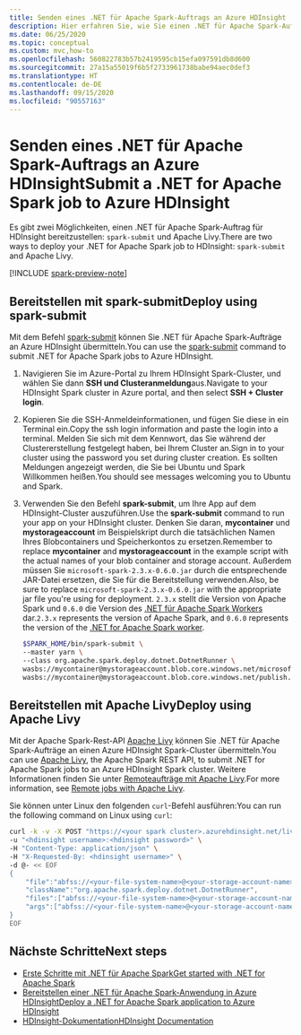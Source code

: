 ```yaml
---
title: Senden eines .NET für Apache Spark-Auftrags an Azure HDInsight
description: Hier erfahren Sie, wie Sie einen .NET für Apache Spark-Auftrag mit spark-submit und Apache Livy an Azure HDInsight senden.
ms.date: 06/25/2020
ms.topic: conceptual
ms.custom: mvc,how-to
ms.openlocfilehash: 560822783b57b2419595cb15efa097591db8d600
ms.sourcegitcommit: 27a15a55019f6b5f2733961738babe94aec0def3
ms.translationtype: HT
ms.contentlocale: de-DE
ms.lasthandoff: 09/15/2020
ms.locfileid: "90557163"
---
```

# <a name="submit-a-net-for-apache-spark-job-to-azure-hdinsight"></a><span data-ttu-id="f88ac-103">Senden eines .NET für Apache Spark-Auftrags an Azure HDInsight</span><span class="sxs-lookup"><span data-stu-id="f88ac-103">Submit a .NET for Apache Spark job to Azure HDInsight</span></span>

<span data-ttu-id="f88ac-104">Es gibt zwei Möglichkeiten, einen .NET für Apache Spark-Auftrag für HDInsight bereitzustellen: `spark-submit` und Apache Livy.</span><span class="sxs-lookup"><span data-stu-id="f88ac-104">There are two ways to deploy your .NET for Apache Spark job to HDInsight: `spark-submit` and Apache Livy.</span></span>

[!INCLUDE [spark-preview-note](../../../includes/spark-preview-note.md)]

## <a name="deploy-using-spark-submit"></a><span data-ttu-id="f88ac-105">Bereitstellen mit spark-submit</span><span class="sxs-lookup"><span data-stu-id="f88ac-105">Deploy using spark-submit</span></span>

<span data-ttu-id="f88ac-106">Mit dem Befehl [spark-submit](https://spark.apache.org/docs/latest/submitting-applications.html) können Sie .NET für Apache Spark-Aufträge an Azure HDInsight übermitteln.</span><span class="sxs-lookup"><span data-stu-id="f88ac-106">You can use the [spark-submit](https://spark.apache.org/docs/latest/submitting-applications.html) command to submit .NET for Apache Spark jobs to Azure HDInsight.</span></span>

1. <span data-ttu-id="f88ac-107">Navigieren Sie im Azure-Portal zu Ihrem HDInsight Spark-Cluster, und wählen Sie dann **SSH und Clusteranmeldung**aus.</span><span class="sxs-lookup"><span data-stu-id="f88ac-107">Navigate to your HDInsight Spark cluster in Azure portal, and then select **SSH + Cluster login**.</span></span>

2. <span data-ttu-id="f88ac-108">Kopieren Sie die SSH-Anmeldeinformationen, und fügen Sie diese in ein Terminal ein.</span><span class="sxs-lookup"><span data-stu-id="f88ac-108">Copy the ssh login information and paste the login into a terminal.</span></span> <span data-ttu-id="f88ac-109">Melden Sie sich mit dem Kennwort, das Sie während der Clustererstellung festgelegt haben, bei Ihrem Cluster an.</span><span class="sxs-lookup"><span data-stu-id="f88ac-109">Sign in to your cluster using the password you set during cluster creation.</span></span> <span data-ttu-id="f88ac-110">Es sollten Meldungen angezeigt werden, die Sie bei Ubuntu und Spark Willkommen heißen.</span><span class="sxs-lookup"><span data-stu-id="f88ac-110">You should see messages welcoming you to Ubuntu and Spark.</span></span>

3. <span data-ttu-id="f88ac-111">Verwenden Sie den Befehl **spark-submit**, um Ihre App auf dem HDInsight-Cluster auszuführen.</span><span class="sxs-lookup"><span data-stu-id="f88ac-111">Use the **spark-submit** command to run your app on your HDInsight cluster.</span></span> <span data-ttu-id="f88ac-112">Denken Sie daran, **mycontainer** und **mystorageaccount** im Beispielskript durch die tatsächlichen Namen Ihres Blobcontainers und Speicherkontos zu ersetzen.</span><span class="sxs-lookup"><span data-stu-id="f88ac-112">Remember to replace **mycontainer** and **mystorageaccount** in the example script with the actual names of your blob container and storage account.</span></span> <span data-ttu-id="f88ac-113">Außerdem müssen Sie `microsoft-spark-2.3.x-0.6.0.jar` durch die entsprechende JAR-Datei ersetzen, die Sie für die Bereitstellung verwenden.</span><span class="sxs-lookup"><span data-stu-id="f88ac-113">Also, be sure to replace `microsoft-spark-2.3.x-0.6.0.jar` with the appropriate jar file you're using for deployment.</span></span> <span data-ttu-id="f88ac-114">`2.3.x` stellt die Version von Apache Spark und `0.6.0` die Version des [.NET für Apache Spark Workers](https://github.com/dotnet/spark/releases) dar.</span><span class="sxs-lookup"><span data-stu-id="f88ac-114">`2.3.x` represents the version of Apache Spark, and `0.6.0` represents the version of the [.NET for Apache Spark worker](https://github.com/dotnet/spark/releases).</span></span>

   ```bash
   $SPARK_HOME/bin/spark-submit \
   --master yarn \
   --class org.apache.spark.deploy.dotnet.DotnetRunner \
   wasbs://mycontainer@mystorageaccount.blob.core.windows.net/microsoft-spark-2.3.x-0.6.0.jar \
   wasbs://mycontainer@mystorageaccount.blob.core.windows.net/publish.zip mySparkApp
   ```

## <a name="deploy-using-apache-livy"></a><span data-ttu-id="f88ac-115">Bereitstellen mit Apache Livy</span><span class="sxs-lookup"><span data-stu-id="f88ac-115">Deploy using Apache Livy</span></span>

<span data-ttu-id="f88ac-116">Mit der Apache Spark-Rest-API [Apache Livy](https://livy.incubator.apache.org/) können Sie .NET für Apache Spark-Aufträge an einen Azure HDInsight Spark-Cluster übermitteln.</span><span class="sxs-lookup"><span data-stu-id="f88ac-116">You can use [Apache Livy](https://livy.incubator.apache.org/), the Apache Spark REST API, to submit .NET for Apache Spark jobs to an Azure HDInsight Spark cluster.</span></span> <span data-ttu-id="f88ac-117">Weitere Informationen finden Sie unter [Remoteaufträge mit Apache Livy](/azure/hdinsight/spark/apache-spark-livy-rest-interface).</span><span class="sxs-lookup"><span data-stu-id="f88ac-117">For more information, see [Remote jobs with Apache Livy](/azure/hdinsight/spark/apache-spark-livy-rest-interface).</span></span>

<span data-ttu-id="f88ac-118">Sie können unter Linux den folgenden `curl`-Befehl ausführen:</span><span class="sxs-lookup"><span data-stu-id="f88ac-118">You can run the following command on Linux using `curl`:</span></span>

```bash
curl -k -v -X POST "https://<your spark cluster>.azurehdinsight.net/livy/batches" \
-u "<hdinsight username>:<hdinsight password>" \
-H "Content-Type: application/json" \
-H "X-Requested-By: <hdinsight username>" \
-d @- << EOF
{
    "file":"abfss://<your-file-system-name>@<your-storage-account-name>.dfs.core.windows.net/<some dir>/microsoft-spark-<spark_majorversion.spark_minorversion.x>-<spark_dotnet_version>.jar",
    "className":"org.apache.spark.deploy.dotnet.DotnetRunner",
    "files":["abfss://<your-file-system-name>@<your-storage-account-name>.dfs.core.windows.net/<some dir>/<udf assembly>", "abfss://<your-file-system-name>@<your-storage-account-name>.dfs.core.windows.net/<some dir>/<file>"],
    "args":["abfss://<your-file-system-name>@<your-storage-account-name>.dfs.core.windows.net/<some dir>/<your app>.zip","<your app>","<app arg 1>","<app arg 2>,"...","<app arg n>"]
}
EOF
```

## <a name="next-steps"></a><span data-ttu-id="f88ac-119">Nächste Schritte</span><span class="sxs-lookup"><span data-stu-id="f88ac-119">Next steps</span></span>

* [<span data-ttu-id="f88ac-120">Erste Schritte mit .NET für Apache Spark</span><span class="sxs-lookup"><span data-stu-id="f88ac-120">Get started with .NET for Apache Spark</span></span>](../tutorials/get-started.md)
* [<span data-ttu-id="f88ac-121">Bereitstellen einer .NET für Apache Spark-Anwendung in Azure HDInsight</span><span class="sxs-lookup"><span data-stu-id="f88ac-121">Deploy a .NET for Apache Spark application to Azure HDInsight</span></span>](../tutorials/hdinsight-deployment.md)
* [<span data-ttu-id="f88ac-122">HDInsight-Dokumentation</span><span class="sxs-lookup"><span data-stu-id="f88ac-122">HDInsight Documentation</span></span>](/azure/hdinsight/)
